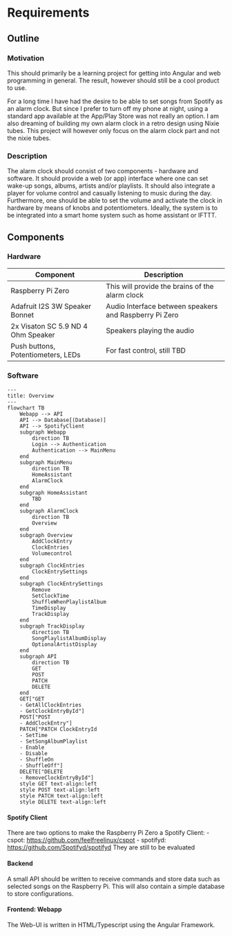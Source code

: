 # Requirements

## Outline
### Motivation
This should primarily be a learning project for getting into Angular and web programming in general. The result, however
should still be a cool product to use. 

For a long time I have had the desire to be able to set songs from Spotify as an alarm clock. But since I prefer to turn
off my phone at night, using a standard app available at the App/Play Store was not really an option. 
I am also dreaming of building my own alarm clock in a retro design using Nixie tubes. This project will however only
focus on the alarm clock part and not the nixie tubes.

### Description

The alarm clock should consist of two components - hardware and software. It should provide a web (or app) interface where
one can set wake-up songs, albums, artists and/or playlists. It should also integrate a player for volume control and casually 
listening to music during the day. Furthermore, one should be able to set the volume and activate the clock in hardware
by means of knobs and potentiometers. Ideally, the system is to be integrated into a smart home system such as home assistant
or IFTTT.

## Components
### Hardware

| Component                          | Description                                            |
|------------------------------------|--------------------------------------------------------|
| Raspberry Pi Zero                  | This will provide the brains of the alarm clock        |
| Adafruit I2S 3W Speaker Bonnet     | Audio Interface between speakers and Raspberry Pi Zero |
| 2x Visaton SC 5.9 ND 4 Ohm Speaker | Speakers playing the audio                             |
| Push buttons, Potentiometers, LEDs | For fast control, still TBD                            |

### Software

```mermaid
---
title: Overview
---
flowchart TB
    Webapp --> API
    API --> Database[(Database)]
    API --> SpotifyClient
    subgraph Webapp
        direction TB
        Login --> Authentication
        Authentication --> MainMenu
    end
    subgraph MainMenu
        direction TB
        HomeAssistant
        AlarmClock
    end
    subgraph HomeAssistant
        TBD
    end
    subgraph AlarmClock
        direction TB
        Overview
    end
    subgraph Overview
        AddClockEntry
        ClockEntries
        Volumecontrol
    end
    subgraph ClockEntries
        ClockEntrySettings
    end
    subgraph ClockEntrySettings
        Remove
        SetClockTime
        ShuffleWhenPlaylistAlbum
        TimeDisplay
        TrackDisplay
    end
    subgraph TrackDisplay
        direction TB
        SongPlaylistAlbumDisplay
        OptionalArtistDisplay
    end
    subgraph API
        direction TB
        GET
        POST
        PATCH
        DELETE
    end
    GET["GET
    - GetAllClockEntries
    - GetClockEntryById"]
    POST["POST  
    - AddClockEntry"]
    PATCH["PATCH ClockEntryId
    - SetTime
    - SetSongAlbumPlaylist
    - Enable
    - Disable
    - ShuffleOn 
    - ShuffleOff"]
    DELETE["DELETE
    - RemoveClockEntryById"]  
    style GET text-align:left    
    style POST text-align:left
    style PATCH text-align:left
    style DELETE text-align:left
```

#### Spotify Client
There are two options to make the Raspberry Pi Zero a Spotify Client:
    - cspot: https://github.com/feelfreelinux/cspot
    - spotifyd: https://github.com/Spotifyd/spotifyd
They are still to be evaluated

#### Backend
A small API should be written to receive commands and store data such as selected songs on the Raspberry Pi. This will
also contain a simple database to store configurations.

#### Frontend: Webapp
The Web-UI is written in HTML/Typescript using the Angular Framework.